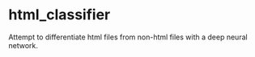 # html_classifier

Attempt to differentiate html files from non-html files with a deep neural network.

